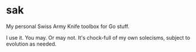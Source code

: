 # sak
My personal Swiss Army Knife toolbox for Go stuff.

I use it.  You may.  Or may not.  It's chock-full of my own solecisms, subject to evolution as needed.
